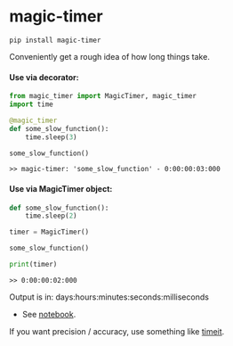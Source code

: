 # magic-timer


`pip install magic-timer`


Conveniently get a rough idea of how long things take.


#### Use via decorator:

```python
from magic_timer import MagicTimer, magic_timer
import time

@magic_timer
def some_slow_function():
    time.sleep(3)

some_slow_function()
```

```
>> magic-timer: 'some_slow_function' - 0:00:00:03:000
```


#### Use via MagicTimer object:

```python
def some_slow_function():
    time.sleep(2)

timer = MagicTimer()

some_slow_function()

print(timer)
```

```
>> 0:00:00:02:000
```

Output is in: days:hours:minutes:seconds:milliseconds

- See [notebook](https://github.com/sradc/magic-timer/blob/master/magic-timer_nb.ipynb).


If you want precision / accuracy, use something like [timeit](https://docs.python.org/3.8/library/timeit.html).
